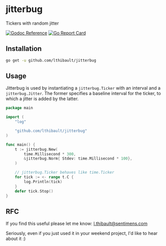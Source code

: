 # jitterbug

Tickers with random jitter

[![Godoc Reference](https://img.shields.io/badge/godoc-reference-blue.svg?style=flat-square)](https://godoc.org/github.com/lthibault/jitterbug)
[![Go Report Card](https://goreportcard.com/badge/github.com/SentimensRG/ctx?style=flat-square)](https://goreportcard.com/report/github.com/lthibault/jitterbug)

## Installation

```bash
go get -u github.com/lthibault/jitterbug
```

## Usage

Jitterbug is used by instantiating a `jitterbug.Ticker` with an interval and a
`jitterbug.Jitter`.  The former specifies a baseline interval for the ticker,
to which a jitter is added by the latter.

```go
package main

import (
    "log"

    "github.com/lthibault/jitterbug"
)

func main() {
    t := jitterbug.New(
        time.Millisecond * 300,
        &jitterbug.Norm{ Stdev: time.Millisecond * 100},
    )

    // jitterbug.Ticker behaves like time.Ticker
    for tick := <- range t.C {
        log.Println(tick)
    }
    defer tick.Stop()
}

```

## RFC

If you find this useful please let me know:  <l.thibault@sentimens.com>

Seriously, even if you just used it in your weekend project, I'd like to hear
about it :)
